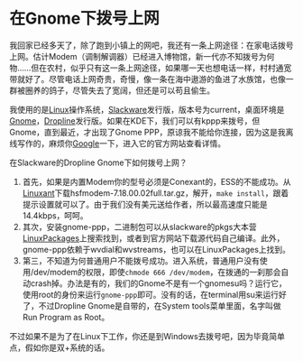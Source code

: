 # 在Gnome下拨号上网

我回家已经多天了，除了跑到小镇上的网吧，我还有一条上网途径：在家电话拨号上网。估计Modem（调制解调器）已经进入博物馆，新一代亦不知拨号为何物……但在农村，似乎只有这一条上网途径，如果哪一天也想电话一样，村村通宽带就好了。尽管电话上网奇贵，奇慢，像一条在海中遨游的鱼进了水族馆，也像一群被圈养的鸽子，尽管失去了宽阔，但还是可以苟且偷生。

我使用的是[Linux][0]操作系统，[Slackware][1]发行版，版本号为current，桌面环境是[Gnome][2]，[Dropline][3]发行版。如果在KDE下，我们可以有kppp来拨号，但Gnome，直到最近，才出现了Gnome PPP，原谅我不能给你连接，因为这是我离线写作的，麻烦你[Google][4]一下，进入它的官方网站查看详情。

在Slackware的Dropline Gnome下如何拨号上网？

1. 首先，如果是内置Modem你的型号必须是Conexant的，ESS的不能成功。从[Linuxant][5]下载hsfmodem-7.18.00.02full.tar.gz，解开，`make install`，跟着提示设置就可以了。由于我们没有美元送给作者，所以最高速度只能是14.4kbps，呵呵。
2. 其次，安装gnome-ppp，二进制包可以从slackware的pkgs大本营[LinuxPackages][6]上搜索找到，或者到官方网站下载源代码自己编译。此外，gnome-ppp依赖于wvdial和wvstreams，也可以在LinuxPackages上找到。
3. 第三，不知道为何普通用户不能拨号成功。进入系统，普通用户没有使用/dev/modem的权限，即使`chmode 666 /dev/modem`，在拨通的一刹那会自动crash掉。办法是有的，我们的Gnome不是有一个gnomesu吗？运行它，使用root的身份来运行`gnome-ppp`即可。没有的话，在terminal用su来运行好了，不过Dropline Gnome是自带的，在System tools菜单里面，名字叫做Run Program as Root。

不过如果不是为了在Linux下工作，你还是到Windows去拨号吧，因为毕竟简单点，假如你是双+系统的话。

[0]: http://kernel.org/
[1]: http://slackware.com/
[2]: http://gnome.org/
[3]: http://dropline.net/gnome
[4]: http://google.com/
[5]: http://linuxant.com
[6]: http://linuxpackages.net
